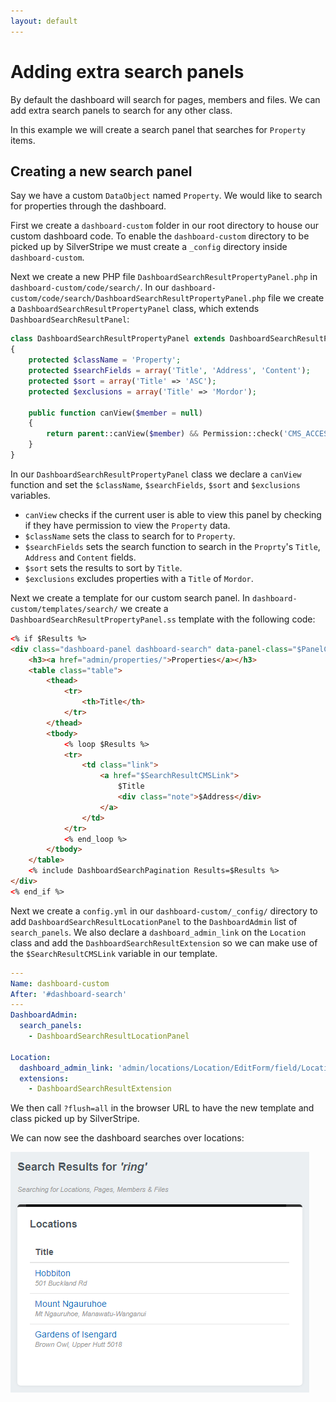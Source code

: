 ```yaml
---
layout: default
---
```


# Adding extra search panels

By default the dashboard will search for pages, members and files. We can add extra search panels to search for any other class.

In this example we will create a search panel that searches for `Property` items.

## Creating a new search panel

Say we have a custom `DataObject` named `Property`. We would like to search for properties through the dashboard.

First we create a `dashboard-custom` folder in our root directory to house our custom dashboard code. To enable the `dashboard-custom` directory to be picked up by SilverStripe we must create a `_config` directory inside `dashboard-custom`.

Next we create a new PHP file `DashboardSearchResultPropertyPanel.php` in `dashboard-custom/code/search/`. In our `dashboard-custom/code/search/DashboardSearchResultPropertyPanel.php` file we create a `DashboardSearchResultPropertyPanel` class, which extends `DashboardSearchResultPanel`:

```php
class DashboardSearchResultPropertyPanel extends DashboardSearchResultPanel
{
    protected $className = 'Property';
    protected $searchFields = array('Title', 'Address', 'Content');
    protected $sort = array('Title' => 'ASC');
    protected $exclusions = array('Title' => 'Mordor');

    public function canView($member = null)
    {
        return parent::canView($member) && Permission::check('CMS_ACCESS_PropertyAdmin') && class_exists('PropertyAdmin');
    }
}
```

In our `DashboardSearchResultPropertyPanel` class we declare a `canView` function and set the `$className`, `$searchFields`, `$sort` and `$exclusions` variables.

* `canView` checks if the current user is able to view this panel by checking if they have permission to view the `Property` data.
* `$className` sets the class to search for to `Property`.
* `$searchFields` sets the search function to search in the `Proprty`'s `Title`, `Address` and `Content` fields.
* `$sort` sets the results to sort by `Title`.
* `$exclusions` excludes properties with a `Title` of `Mordor`.

Next we create a template for our custom search panel. In `dashboard-custom/templates/search/` we create a `DashboardSearchResultPropertyPanel.ss` template with the following code:

```html
<% if $Results %>
<div class="dashboard-panel dashboard-search" data-panel-class="$PanelClassName">
    <h3><a href="admin/properties/">Properties</a></h3>
    <table class="table">
        <thead>
            <tr>
                <th>Title</th>
            </tr>
        </thead>
        <tbody>
            <% loop $Results %>
            <tr>
                <td class="link">
                    <a href="$SearchResultCMSLink">
                        $Title
                        <div class="note">$Address</div>
                    </a>
                </td>
            </tr>
            <% end_loop %>
        </tbody>
    </table>
    <% include DashboardSearchPagination Results=$Results %>
</div>
<% end_if %>
```

Next we create a `config.yml` in our `dashboard-custom/_config/` directory to add `DashboardSearchResultLocationPanel` to the `DashboardAdmin` list of `search_panels`. We also declare a `dashboard_admin_link` on the `Location` class and add the `DashboardSearchResultExtension` so we can make use of the `$SearchResultCMSLink` variable in our template.

```yml
---
Name: dashboard-custom
After: '#dashboard-search'
---
DashboardAdmin:
  search_panels:
    - DashboardSearchResultLocationPanel

Location:
  dashboard_admin_link: 'admin/locations/Location/EditForm/field/Location/item/$ID/edit'
  extensions:
    - DashboardSearchResultExtension
```

We then call `?flush=all` in the browser URL to have the new template and class picked up by SilverStripe.

We can now see the dashboard searches over locations:

![Dashboard module extra search panel screenshot](images/dashboard-module-extra-search-panel.png)

